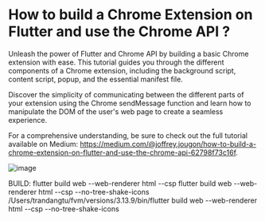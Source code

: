 
# How to build a Chrome Extension on Flutter and use the Chrome API ?

Unleash the power of Flutter and Chrome API by building a basic Chrome extension with ease. This tutorial guides you through the different components of a Chrome extension, including the background script, content script, popup, and the essential manifest file.

Discover the simplicity of communicating between the different parts of your extension using the Chrome sendMessage function and learn how to manipulate the DOM of the user's web page to create a seamless experience.

For a comprehensive understanding, be sure to check out the full tutorial available on Medium: https://medium.com/@joffrey.jougon/how-to-build-a-chrome-extension-on-flutter-and-use-the-chrome-api-62798f73c16f.

![image](https://user-images.githubusercontent.com/99202813/217265270-ff9c765b-8bbe-473b-947c-7ef71d1a571f.png)

BUILD:
flutter build web --web-renderer html --csp
flutter build web --web-renderer html --csp --no-tree-shake-icons
/Users/trandangtu/fvm/versions/3.13.9/bin/flutter build web --web-renderer html --csp --no-tree-shake-icons



